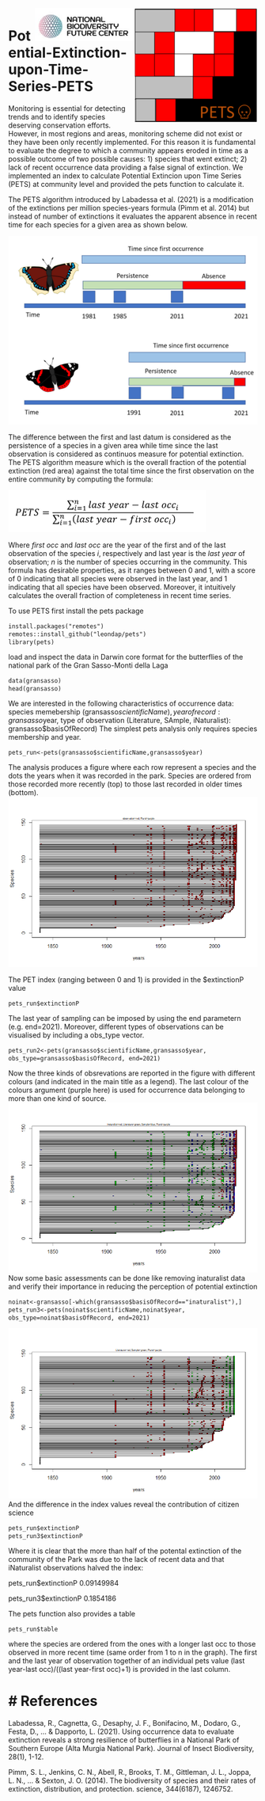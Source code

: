 <img src="https://github.com/leondap/images/blob/main/pets.jpg?raw=true" width="250" img align="right">
<img src="https://github.com/leondap/images/blob/main/pnrr.jpg?raw=true"width="200" img align="right">


# Potential-Extinction-upon-Time-Series-PETS

Monitoring is essential for detecting trends and to identify species deserving conservation efforts. However, in most regions and areas, monitoring scheme did not exist or they have been only recently implemented. For this reason it is fundamental to evaluate the degree to which a community appears eroded in time as a possible outcome of two possible causes: 1) species that went extinct; 2) lack of recent occurrence data providing a false signal of extinction.
We implemented an index to calculate Potential Extincion upon Time Series (PETS) at community level and provided the pets function to calculate it.

The PETS algorithm introduced by Labadessa et al. (2021) is a modification of the extinctions per million species-years formula (Pimm et al. 2014) but instead of number of extinctions it evaluates the apparent absence in recent time for each species for a given area as shown below.


<img src="https://github.com/leondap/images/blob/main/petsexample.jpg?raw=true" width="600">

The difference between the first and last datum is considered as the persistence of a species in a given area while time since the last observation is considered as continuos measure for potential extinction. The PETS algorithm measure which is the overall fraction of the potential extinction (red area) against the total time since the first observation on the entire community by computing the formula:

<img src="https://github.com/leondap/images/blob/main/petsformulanew.png?raw=true" width=400>


Where _first occ_ and _last occ_ are the year of the first and of the last observation of the species _i_, respectively and last year is the _last year_ of observation; _n_ is the number of species occurring in the community.
This formula has desirable properties, as it ranges between 0 and 1, with a score of 0 indicating that all species were observed in the last year, and 1 indicating that all species have been observed. Moreover, it intuitively calculates the overall fraction of completeness in recent time series.
                                                                                             

To use PETS first install the pets package
```
install.packages("remotes")
remotes::install_github("leondap/pets")
library(pets)
```
load and inspect the data in Darwin core format for the butterflies of the national park of the Gran Sasso-Monti della Laga
```
data(gransasso)
head(gransasso)
```
We are interested in the following characteristics of occurrence data: species memebership (gransasso$scientificName), year of record: gransasso$year, type of observation (Literature, SAmple, iNaturalist): gransasso$basisOfRecord)
The simplest pets analysis only requires species membership and year.
```
pets_run<-pets(gransasso$scientificName,gransasso$year)
```
The analysis produces a figure where each row represent a species and the dots the years when it was recorded in the park. Species are ordered from those recorded more recently (top) to those last recorded in older times (bottom).
![](https://github.com/leondap/images/blob/main/pets_res1.png?raw=true)

The PET index (ranging between 0 and 1) is provided in the $extinctionP value 
```
pets_run$extinctionP
```
The last year of sampling can be imposed by using the end parametern (e.g. end=2021). Moreover, different types of observations can be visualised by including a obs_type vector.
```
pets_run2<-pets(gransasso$scientificName,gransasso$year, obs_type=gransasso$basisOfRecord, end=2021)
```
Now the three kinds of obsrevations are reported in the figure with different colours (and indicated in the main title as a legend). The last colour of the colours argument (purple here) is used for occurrence data belonging to more than one kind of source.
![](https://github.com/leondap/images/blob/main/pets_res2.png?raw=true)
Now some basic assessments can be done like removing inaturalist data and verify their importance in reducing the perception of potential extinction
```
noinat<-gransasso[-which(gransasso$basisOfRecord=="inaturalist"),]
pets_run3<-pets(noinat$scientificName,noinat$year, obs_type=noinat$basisOfRecord, end=2021)
```
![](https://github.com/leondap/images/blob/main/pets_res3.png?raw=true)
And the difference in the index values reveal the contribution of citizen science
```
pets_run$extinctionP
pets_run3$extinctionP
```
Where it is clear that the more than half of the potental extinction of the community of the Park was due to the lack of recent data and that iNaturalist observations halved the index:

 pets_run$extinctionP
0.09149984

pets_run3$extinctionP
0.1854186

The pets function also provides a table
```
pets_run$table
```
where the species are ordered from the ones with a longer last occ to those observed in more recent time (same order from 1 to n in the graph). The first and the last year of observation together of an individual pets value (last year-last occ)/((last year-first occ)+1) is provided in the last column.


# # References

Labadessa, R., Cagnetta, G., Desaphy, J. F., Bonifacino, M., Dodaro, G., Festa, D., ... & Dapporto, L. (2021). Using occurrence data to evaluate extinction reveals a strong resilience of butterflies in a National Park of Southern Europe (Alta Murgia National Park). Journal of Insect Biodiversity, 28(1), 1-12.

Pimm, S. L., Jenkins, C. N., Abell, R., Brooks, T. M., Gittleman, J. L., Joppa, L. N., ... & Sexton, J. O. (2014). The biodiversity of species and their rates of extinction, distribution, and protection. science, 344(6187), 1246752.

